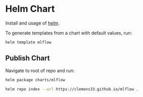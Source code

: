 # Helm Chart

Install and usage of [helm](https://helm.sh/). 

To generate templates from a chart with default values, run:

```bash
helm template mlflow
```

## Publish Chart

Navigate to root of repo and run:

```bash
helm package charts/mlflow
```

```bash
helm repo index --url https://clemens33.github.io/mlflow .
```




